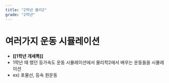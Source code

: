 ```yaml
---
title: "2학년 물리2"
grade: "2학년"
---
```


# 여러가지 운동 시뮬레이션

- **[[1학년 개세특]]**
- 1학년 때 했던 등가속도 운동 시뮬레이션에서 물리학2에서 배우는 운동들을 시뮬레이션
- ex) 포물선, 등속 원운동

